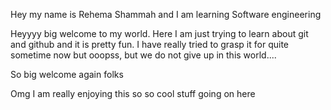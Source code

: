 Hey my name is Rehema Shammah and I am learning Software engineering



Heyyyy big welcome to my world. Here I am just trying to learn about git and github and it is pretty fun. I have really tried to grasp it for quite sometime now but ooopss, but we do not give up in this world....


So big welcome again folks

Omg I am really enjoying this so so cool stuff going on here


